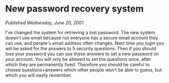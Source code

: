 # New password recovery system
*Published Wednesday, June 20, 2001*

I've changed the system for retrieving a lost password. The new system doesn't use email because not everyone has a secure email account they can use, and people's email address often changes.
Next time you login you will be asked for the answers to 5 security questions. Then if you should lose your password you can use these answers to set a new password on your account. You will only be allowed to set the questions once, after which they are permanently fixed. Therefore you should be careful to choose questions+answers which other people won't be able to guess, but which you will easily remember.
